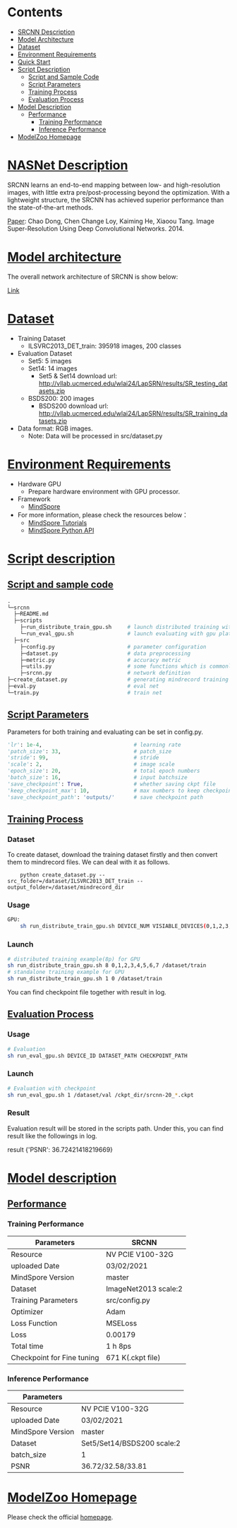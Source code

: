 # Contents

- [SRCNN Description](#srcnn-description)
- [Model Architecture](#model-architecture)
- [Dataset](#dataset)
- [Environment Requirements](#environment-requirements)
- [Quick Start](#quick-start)
- [Script Description](#script-description)
    - [Script and Sample Code](#script-and-sample-code)
    - [Script Parameters](#script-parameters)
    - [Training Process](#training-process)
    - [Evaluation Process](#evaluation-process)
- [Model Description](#model-description)
    - [Performance](#performance)  
        - [Training Performance](#evaluation-performance)
        - [Inference Performance](#evaluation-performance)
- [ModelZoo Homepage](#modelzoo-homepage)

# [NASNet Description](#contents)

SRCNN learns an end-to-end mapping between low- and high-resolution images, with little extra pre/post-processing beyond the optimization. With a lightweight structure, the SRCNN has achieved superior performance than the state-of-the-art methods.

[Paper](https://arxiv.org/pdf/1501.00092.pdf): Chao Dong, Chen Change Loy, Kaiming He, Xiaoou Tang. Image Super-Resolution Using Deep Convolutional Networks. 2014.

# [Model architecture](#contents)

The overall network architecture of SRCNN is show below:

[Link](https://arxiv.org/pdf/1501.00092.pdf)

# [Dataset](#contents)

- Training Dataset
    - ILSVRC2013_DET_train: 395918 images, 200 classes
- Evaluation Dataset
    - Set5: 5 images
    - Set14: 14 images
        - Set5 & Set14 download url: http://vllab.ucmerced.edu/wlai24/LapSRN/results/SR_testing_datasets.zip
    - BSDS200: 200 images
        - BSDS200 download url: http://vllab.ucmerced.edu/wlai24/LapSRN/results/SR_training_datasets.zip
- Data format: RGB images.
    - Note: Data will be processed in src/dataset.py

# [Environment Requirements](#contents)

- Hardware GPU
    - Prepare hardware environment with GPU processor.
- Framework
    - [MindSpore](https://www.mindspore.cn/install/en)
- For more information, please check the resources below：
    - [MindSpore Tutorials](https://www.mindspore.cn/tutorials/en/r1.3/index.html)
    - [MindSpore Python API](https://www.mindspore.cn/docs/api/en/r1.3/index.html)

# [Script description](#contents)

## [Script and sample code](#contents)

```python
.
└─srcnn
  ├─README.md
  ├─scripts
    ├─run_distribute_train_gpu.sh     # launch distributed training with gpu platform
    └─run_eval_gpu.sh                 # launch evaluating with gpu platform
  ├─src
    ├─config.py                       # parameter configuration
    ├─dataset.py                      # data preprocessing
    ├─metric.py                       # accuracy metric
    ├─utils.py                        # some functions which is commonly used
    ├─srcnn.py                        # network definition
├─create_dataset.py                   # generating mindrecord training dataset
├─eval.py                             # eval net
└─train.py                            # train net  

```

## [Script Parameters](#contents)

Parameters for both training and evaluating can be set in config.py.

```python
'lr': 1e-4,                             # learning rate
'patch_size': 33,                       # patch_size
'stride': 99,                           # stride
'scale': 2,                             # image scale
'epoch_size': 20,                       # total epoch numbers
'batch_size': 16,                       # input batchsize
'save_checkpoint': True,                # whether saving ckpt file
'keep_checkpoint_max': 10,              # max numbers to keep checkpoints
'save_checkpoint_path': 'outputs/'      # save checkpoint path
```

## [Training Process](#contents)

### Dataset

To create dataset, download the training dataset firstly and then convert them to mindrecord files. We can deal with it as follows.

```shell
    python create_dataset.py --src_folder=/dataset/ILSVRC2013_DET_train --output_folder=/dataset/mindrecord_dir
```

### Usage

```bash
GPU:
    sh run_distribute_train_gpu.sh DEVICE_NUM VISIABLE_DEVICES(0,1,2,3,4,5,6,7) DATASET_PATH
```

### Launch

```bash
# distributed training example(8p) for GPU
sh run_distribute_train_gpu.sh 8 0,1,2,3,4,5,6,7 /dataset/train
# standalone training example for GPU
sh run_distribute_train_gpu.sh 1 0 /dataset/train
```

You can find checkpoint file together with result in log.

## [Evaluation Process](#contents)

### Usage

```bash
# Evaluation
sh run_eval_gpu.sh DEVICE_ID DATASET_PATH CHECKPOINT_PATH
```

### Launch

```bash
# Evaluation with checkpoint
sh run_eval_gpu.sh 1 /dataset/val /ckpt_dir/srcnn-20_*.ckpt
```

### Result

Evaluation result will be stored in the scripts path. Under this, you can find result like the followings in log.

result  {'PSNR': 36.72421418219669}

# [Model description](#contents)

## [Performance](#contents)

### Training Performance

| Parameters                 | SRCNN                     |
| -------------------------- | ------------------------- |
| Resource                   | NV PCIE V100-32G          |
| uploaded Date              | 03/02/2021                |
| MindSpore Version          | master                    |
| Dataset                    | ImageNet2013 scale:2      |
| Training Parameters        | src/config.py             |
| Optimizer                  | Adam                      |
| Loss Function              | MSELoss                   |
| Loss                       | 0.00179                   |
| Total time                 | 1 h 8ps                   |
| Checkpoint for Fine tuning | 671 K(.ckpt file)         |

### Inference Performance

| Parameters                 |                            |
| -------------------------- | -------------------------- |
| Resource                   | NV PCIE V100-32G           |
| uploaded Date              | 03/02/2021                 |
| MindSpore Version          | master                     |
| Dataset                    | Set5/Set14/BSDS200 scale:2 |
| batch_size                 | 1                          |
| PSNR                       | 36.72/32.58/33.81          |

# [ModelZoo Homepage](#contents)

Please check the official [homepage](https://gitee.com/mindspore/mindspore/tree/master/model_zoo).

